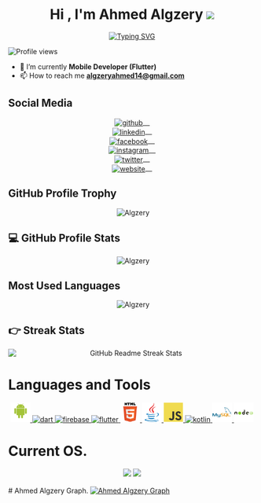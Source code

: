 <h1 align="center">Hi , I'm Ahmed Algzery <img src="https://media.giphy.com/media/hvRJCLFzcasrR4ia7z/giphy.gif" width="35"></h1>
<p align="center">
<a href="https://git.io/typing-svg"><img src="https://readme-typing-svg.demolab.com?font=Fira+Code&weight=900&size=24&pause=1000&center=true&vCenter=true&width=435&lines=Computer+science+student;Flutter+Developer" alt="Typing SVG" /></a> </p>



![Profile views](https://gpvc.arturio.dev/ahmedalgzery)  




- 🌱 I’m currently **Mobile Developer (Flutter)**
- 📫 How to reach me **algzeryahmed14@gmail.com**



## Social Media
<div align="center">
<a href="https://github.com/ahmedalgzery"  style="display:block">
  <img align="center"  src='https://cdn.jsdelivr.net/npm/simple-icons@3.0.1/icons/github.svg' alt='github' height='40' /> 
</a>

<a href="https://www.linkedin.com/in/%D9%90%D9%90ahmed-algzery//"  style="display:block">
  <img align="center"  src='https://cdn.jsdelivr.net/npm/simple-icons@3.0.1/icons/linkedin.svg' alt='linkedin' height='40' /> 
</a>

<a href="https://www.facebook.com/profile.php?id=100014851561834"  style="display:block">
  <img align="center"  src='https://cdn.jsdelivr.net/npm/simple-icons@3.0.1/icons/facebook.svg' alt='facebook' height='40' /> 
</a>

<a href="https://www.instagram.com/ahmed_algzery_/"  style="display:block">
  <img align="center" src='https://cdn.jsdelivr.net/npm/simple-icons@3.0.1/icons/instagram.svg' alt='instagram' height='40' /> 
</a>

<a href="https://twitter.com/Ahmed__Algzery"  style="display:block">
  <img align="center"  src='https://cdn.jsdelivr.net/npm/simple-icons@3.0.1/icons/twitter.svg' alt='twitter' height='40' /> 
</a>

<a href="https://twitter.com/Ahmed__Algzery"  style="display:block">
  <img align="center"  src='https://cdn.jsdelivr.net/npm/simple-icons@3.0.1/icons/icloud.svg' alt='website' height='40' /> 
</a>

</div>


 ##  GitHub Profile Trophy
<p align="center">&nbsp;<img src="https://github-profile-trophy.vercel.app/?username=ahmedalgzery" alt="Algzery" /></p>


## 💻 GitHub Profile Stats

<p align="center">&nbsp;<img src="https://github-readme-stats.vercel.app/api?username=ahmedalgzery&show_icons=true&count_private=true" alt="Algzery" /></p>

## Most Used Languages


<p align="center">&nbsp;<img src="https://github-readme-stats.vercel.app/api/top-langs/?username=ahmedalgzery" alt="Algzery" /></p>


## 👉 Streak Stats


<p align="center"><img alt="GitHub Readme Streak Stats" src="https://streak-stats.demolab.com/?user=ahmedalgzery" style="display: block;">




# Languages and Tools
<p align="center">
<a href="https://developer.android.com" target="_blank" rel="noreferrer"> <img src="https://raw.githubusercontent.com/devicons/devicon/master/icons/android/android-original-wordmark.svg" alt="android" width="40" height="40"/> </a>
<a href="https://dart.dev" target="_blank" rel="noreferrer"> <img src="https://www.vectorlogo.zone/logos/dartlang/dartlang-icon.svg" alt="dart" width="40" height="40"/> </a>
<a href="https://firebase.google.com/" target="_blank" rel="noreferrer"> <img src="https://www.vectorlogo.zone/logos/firebase/firebase-icon.svg" alt="firebase" width="40" height="40"/> </a>
<a href="https://flutter.dev" target="_blank" rel="noreferrer"> <img src="https://www.vectorlogo.zone/logos/flutterio/flutterio-icon.svg" alt="flutter" width="40" height="40"/> </a>
<a href="https://www.w3.org/html/" target="_blank" rel="noreferrer"> <img src="https://raw.githubusercontent.com/devicons/devicon/master/icons/html5/html5-original-wordmark.svg" alt="html5" width="40" height="40"/> </a>
<a href="https://www.java.com" target="_blank" rel="noreferrer"> <img src="https://raw.githubusercontent.com/devicons/devicon/master/icons/java/java-original.svg" alt="java" width="40" height="40"/> </a>
<a href="https://developer.mozilla.org/en-US/docs/Web/JavaScript" target="_blank" rel="noreferrer"> <img src="https://raw.githubusercontent.com/devicons/devicon/master/icons/javascript/javascript-original.svg" alt="javascript" width="40" height="40"/> </a> <a href="https://kotlinlang.org" target="_blank" rel="noreferrer"> <img src="https://www.vectorlogo.zone/logos/kotlinlang/kotlinlang-icon.svg" alt="kotlin" width="40" height="40"/> </a>
<a href="https://www.mysql.com/" target="_blank" rel="noreferrer"> <img src="https://raw.githubusercontent.com/devicons/devicon/master/icons/mysql/mysql-original-wordmark.svg" alt="mysql" width="40" height="40"/> </a>
<a href="https://nodejs.org" target="_blank" rel="noreferrer"> <img src="https://raw.githubusercontent.com/devicons/devicon/master/icons/nodejs/nodejs-original-wordmark.svg" alt="nodejs" width="40" height="40"/> </a>  
</p>



# Current OS.
<div align="center">
<img src="https://img.shields.io/badge/-Ubuntu-E95420?style=for-the-badge&logo=Ubuntu&logoColor=white"/>
<img src="https://img.shields.io/badge/-Windows-294172?style=for-the-badge&logo=windows"/>
</div>
</br>
# Ahmed Algzery Graph.
<a href="https://github.com/ahmedalgzery/github-readme-activity-graph"><img alt=" Ahmed Algzery Graph" src="https://github-readme-activity-graph.cyclic.app/graph/?username=ahmedalgzery&bg_color=1F222E&color=F8D866&line=F85D7F&point=FFFFFF&hide_border=true" /></a>
